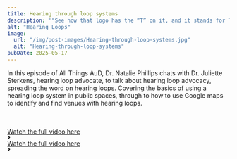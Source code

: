 ```yaml
---
title: Hearing through loop systems
description: '"See how that logo has the “T” on it, and it stands for Telecoil, right? Sometimes they’ll be on the box office, or the website that you are reserving tickets for, you’ll learn that that particular place has a loop system, so that you would be able to switch over to the Telecoil on your hearing aid to be able to hear what’s going on on the stage through that microphone."'
alt: "Hearing Loops"
image:
  url: "/img/post-images/Hearing-through-loop-systems.jpg"
  alt: "Hearing-through-loop-systems"
pubDate: 2025-05-17
---
```


In this episode of All Things AuD, Dr. Natalie Phillips chats with Dr. Juliette Sterkens, hearing loop advocate, to talk about hearing loop advocacy, spreading the word on hearing loops. Covering the basics of using a hearing loop system in public spaces, through to how to use Google maps to identify and find venues with hearing loops.

   <div class="home-b-button-wrap" style="margin-top:3rem;">
          <a href="https://www.youtube.com/watch?v=Oo-PXH2ahHc" class="cta-main accent w-inline-block">
            <div class="button-animation-hide">
              <div class="button-animation-wrap">
                <div class="button-content-tile">
                  <div>Watch the full video here</div>
                  <div class="button-arrow w-embed">
                    <svg
                      width="7"
                      height="10"
                      viewBox="0 0 7 10"
                      fill="none"
                      xmlns="http://www.w3.org/2000/svg"
                    >
                      <path
                        d="M1 9L5 5L1 1"
                        stroke="currentColor"
                        stroke-width="2"></path>
                    </svg>
                  </div>
                </div>
                <div class="button-content-tile">
                  <div>Watch the full video here</div>
                  <div class="button-arrow w-embed">
                    <svg
                      width="7"
                      height="10"
                      viewBox="0 0 7 10"
                      fill="none"
                      xmlns="http://www.w3.org/2000/svg"
                    >
                      <path
                        d="M1 9L5 5L1 1"
                        stroke="currentColor"
                        stroke-width="2"></path>
                    </svg>
                  </div>
                </div>
              </div>
            </div>
          </a>
        </div>
